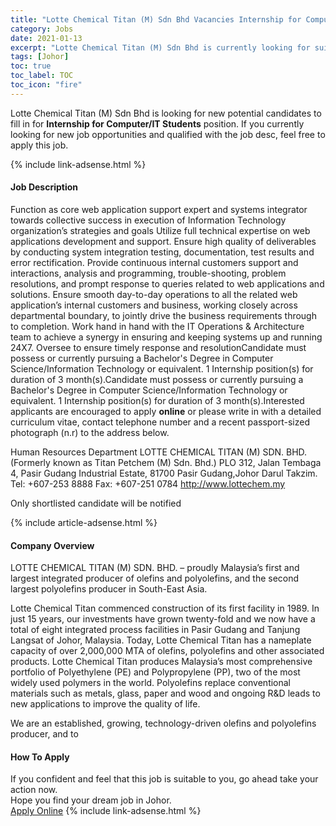 ```yaml
---
title: "Lotte Chemical Titan (M) Sdn Bhd Vacancies Internship for Computer/IT Students" 
category: Jobs 
date: 2021-01-13 
excerpt: "Lotte Chemical Titan (M) Sdn Bhd is currently looking for suitable person to fill in the Internship for Computer/IT Students which positioned at Johor" 
tags: [Johor] 
toc: true 
toc_label: TOC 
toc_icon: "fire" 
--- 
```


<p>Lotte Chemical Titan (M) Sdn Bhd is looking for new potential candidates to fill in for <b>Internship for Computer/IT Students</b> position. If you currently looking for new job opportunities and qualified with the job desc, feel free to apply this job.
</p>{% include link-adsense.html %} 
<div><div><h4>Job Description</h4></div><div><div><span><div>Function as core web application support expert and systems integrator towards collective success in execution of Information Technology organization&#8217;s strategies and goals 
Utilize full technical expertise on web applications development and support. Ensure high quality of deliverables by conducting system integration testing, documentation, test results and error rectification. 
Provide continuous internal customers support and interactions, analysis and programming, trouble-shooting, problem resolutions, and prompt response to queries related to web applications and solutions. 
Ensure smooth day-to-day operations to all the related web application&#8217;s internal customers and business, working closely across departmental boundary, to jointly drive the business requirements through to completion. 
Work hand in hand with the IT Operations &amp; Architecture team to achieve a synergy in ensuring and keeping systems up and running 24X7. Oversee to ensure timely response and resolutionCandidate must possess or currently pursuing a Bachelor's Degree in Computer Science/Information Technology or equivalent.
1  Internship position(s) for duration of 3 month(s).Candidate must possess or currently pursuing a Bachelor's Degree in Computer Science/Information Technology or equivalent.
1  Internship position(s) for duration of 3 month(s).Interested applicants are encouraged to apply <b>online</b> or please write in with a detailed curriculum vitae, contact telephone number and a recent passport-sized photograph (n.r) to the address below.

Human Resources Department
LOTTE CHEMICAL TITAN (M) SDN. BHD. 
(Formerly known as Titan Petchem (M) Sdn. Bhd.)
PLO 312, Jalan Tembaga 4,
Pasir Gudang Industrial Estate,
81700 Pasir Gudang,Johor Darul Takzim.
Tel: +607-253 8888   Fax: +607-251 0784
http://www.lottechem.my

Only shortlisted candidate will be notified</div></span></div></div></div> 
{% include article-adsense.html %} 
<div><div><h4>Company Overview</h4></div><div><div><span><div><p>LOTTE CHEMICAL TITAN (M) SDN. BHD. &#8211; proudly Malaysia&#8217;s first and largest integrated producer of olefins and polyolefins, and the second largest polyolefins producer in South-East Asia.

Lotte Chemical Titan commenced construction of its first facility in 1989. In just 15 years, our investments have grown twenty-fold and we now have a total of  eight integrated process facilities in Pasir Gudang and Tanjung Langsat of Johor, Malaysia. Today, Lotte Chemical Titan has a nameplate capacity of over 2,000,000 MTA of olefins, polyolefins and other associated products. Lotte Chemical Titan produces Malaysia&#8217;s most comprehensive portfolio of Polyethylene (PE) and Polypropylene (PP), two of the most widely used polymers in the world. Polyolefins replace conventional materials such as metals, glass, paper and wood and ongoing R&amp;D leads to new applications to improve the quality of life.

We are an established, growing, technology-driven olefins and polyolefins producer, and to</p></div></span></div></div></div> 
#### How To Apply 
If you confident and feel that this job is suitable to you, go ahead take your action now. <br/> 
Hope you find your dream job in Johor. <br/> 
<a href="https://www.jobstreet.com.my/en/job/internship-for-computer-it-students-4461924?jobId=jobstreet-my-job-4461924&sectionRank=4&token=0~7904941d-2c5c-4c60-822d-eda51b1e33a3&fr=SRP%20View%20In%20New%20Ta" class="btn btn--info" target="_blank" rel="nofollow noopenner">Apply Online</a> 
{% include link-adsense.html %} 